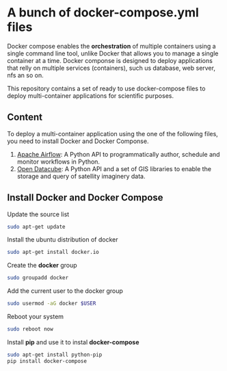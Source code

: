 # A bunch of docker-compose.yml files

Docker compose enables the **orchestration** of multiple containers using a single command line tool, unlike Docker that allows you to manage a single container at a time. Docker componse is designed to deploy applications that relly on multiple services (containers), such us database, web server, nfs an so on. 

This repository contains a set of ready to use docker-compose files to deploy multi-container applications for scientific purposes.

## Content

To deploy a multi-container application using the one of the following files, you need to install Docker and Docker Componse.

1. [Apache Airflow](https://github.com/DonAurelio/docker-compose/tree/master/airflow): A Python API to programmatically author, schedule and monitor workflows in Python.
2. [Open Datacube](https://github.com/DonAurelio/docker-compose/tree/master/open-datacube): A Python API and a set of GIS libraries to enable the storage and query of satellity imaginery data.

## Install Docker and Docker Compose


Update the source list

```sh 
sudo apt-get update
```

Install the ubuntu distribution of docker

```sh 
sudo apt-get install docker.io
```

Create the **docker** group

```sh 
sudo groupadd docker
```

Add the current user to the docker group

```sh 
sudo usermod -aG docker $USER
```

Reboot your system 

```sh 
sudo reboot now
```

Install **pip** and use it to instal **docker-compose**

```sh 
sudo apt-get install python-pip
pip install docker-compose
```
